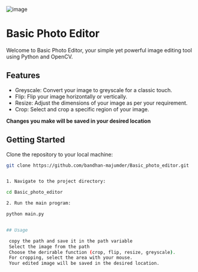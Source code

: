 ![image](https://github.com/bandhan-majumder/Basic_photo_editor/assets/133476557/f044df87-2728-45b7-947f-f76209db891e)


# Basic Photo Editor

Welcome to Basic Photo Editor, your simple yet powerful image editing tool using Python and OpenCV.

## Features
- Greyscale: Convert your image to greyscale for a classic touch.
- Flip: Flip your image horizontally or vertically.
- Resize: Adjust the dimensions of your image as per your requirement.
- Crop: Select and crop a specific region of your image.
  
**Changes you make will be saved in your desired location**

## Getting Started

   Clone the repository to your local machine:

   ```bash
   git clone https://github.com/bandhan-majumder/Basic_photo_editor.git


1. Navigate to the project directory:

cd Basic_photo_editor

2. Run the main program:

python main.py


## Usage

    copy the path and save it in the path variable
    Select the image from the path
    Choose the derirable function (crop, flip, resize, greyscale).
    For cropping, select the area with your mouse.
    Your edited image will be saved in the desired location.
